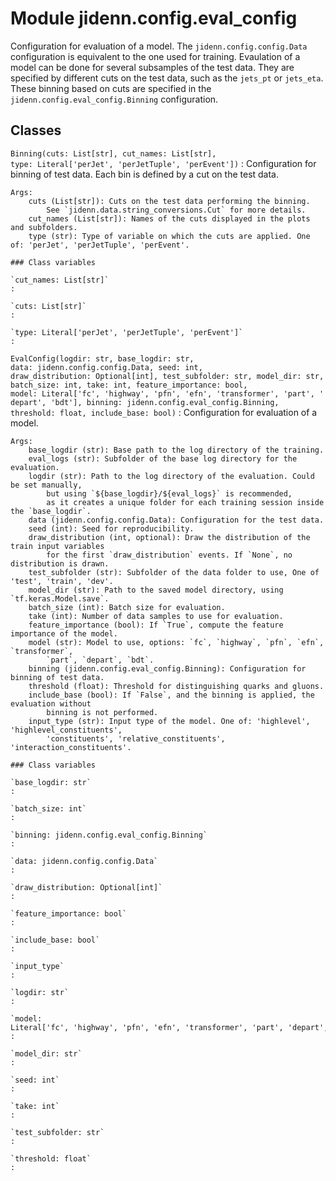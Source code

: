 Module jidenn.config.eval_config
================================
Configuration for evaluation of a model.
The `jidenn.config.config.Data` configuration is equivalent to the one used for training.
Evaulation of a model can be done for several subsamples of the test data.
They are specified by different cuts on the test data, such as the `jets_pt` or `jets_eta`.
These binning based on cuts are specified in the `jidenn.config.eval_config.Binning` configuration.

Classes
-------

`Binning(cuts: List[str], cut_names: List[str], type: Literal['perJet', 'perJetTuple', 'perEvent'])`
:   Configuration for binning of test data.
    Each bin is defined by a cut on the test data.
    
    Args:
        cuts (List[str]): Cuts on the test data performing the binning. 
            See `jidenn.data.string_conversions.Cut` for more details.
        cut_names (List[str]): Names of the cuts displayed in the plots and subfolders.
        type (str): Type of variable on which the cuts are applied. One of: 'perJet', 'perJetTuple', 'perEvent'.

    ### Class variables

    `cut_names: List[str]`
    :

    `cuts: List[str]`
    :

    `type: Literal['perJet', 'perJetTuple', 'perEvent']`
    :

`EvalConfig(logdir: str, base_logdir: str, data: jidenn.config.config.Data, seed: int, draw_distribution: Optional[int], test_subfolder: str, model_dir: str, batch_size: int, take: int, feature_importance: bool, model: Literal['fc', 'highway', 'pfn', 'efn', 'transformer', 'part', 'depart', 'bdt'], binning: jidenn.config.eval_config.Binning, threshold: float, include_base: bool)`
:   Configuration for evaluation of a model.
    
    Args:
        base_logdir (str): Base path to the log directory of the training. 
        eval_logs (str): Subfolder of the base log directory for the evaluation.
        logdir (str): Path to the log directory of the evaluation. Could be set manually,
            but using `${base_logdir}/${eval_logs}` is recommended, 
            as it creates a unique folder for each training session inside the `base_logdir`.
        data (jidenn.config.config.Data): Configuration for the test data.
        seed (int): Seed for reproducibility.
        draw_distribution (int, optional): Draw the distribution of the train input variables 
            for the first `draw_distribution` events. If `None`, no distribution is drawn.
        test_subfolder (str): Subfolder of the data folder to use, One of 'test', 'train', 'dev'.
        model_dir (str): Path to the saved model directory, using `tf.keras.Model.save`.
        batch_size (int): Batch size for evaluation.
        take (int): Number of data samples to use for evaluation. 
        feature_importance (bool): If `True`, compute the feature importance of the model.
        model (str): Model to use, options: `fc`, `highway`, `pfn`, `efn`, `transformer`, 
            `part`, `depart`, `bdt`.
        binning (jidenn.config.eval_config.Binning): Configuration for binning of test data.
        threshold (float): Threshold for distinguishing quarks and gluons.
        include_base (bool): If `False`, and the binning is applied, the evaluation without
            binning is not performed.
        input_type (str): Input type of the model. One of: 'highlevel', 'highlevel_constituents',
            'constituents', 'relative_constituents', 'interaction_constituents'.

    ### Class variables

    `base_logdir: str`
    :

    `batch_size: int`
    :

    `binning: jidenn.config.eval_config.Binning`
    :

    `data: jidenn.config.config.Data`
    :

    `draw_distribution: Optional[int]`
    :

    `feature_importance: bool`
    :

    `include_base: bool`
    :

    `input_type`
    :

    `logdir: str`
    :

    `model: Literal['fc', 'highway', 'pfn', 'efn', 'transformer', 'part', 'depart', 'bdt']`
    :

    `model_dir: str`
    :

    `seed: int`
    :

    `take: int`
    :

    `test_subfolder: str`
    :

    `threshold: float`
    :
